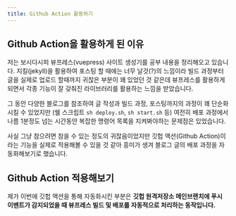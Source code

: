 ```yaml
---
title: Github Action 활용하기
---
```


## Github Action을 활용하게 된 이유

저는 보시다시피 뷰프레스(vuepress) 사이트 생성기를 공부 내용을 정리해오고 있습니다. 지킬(jekyll)을 활용하여 포스팅 할 때에는 너무 날것(?)의 느낌이라 빌드 과정부터 글을 실제로 업로드 할때까지 귀찮은 부분이 꽤 있었던 것 같은데 뷰프레스를 활용하게 되면서 각종 기능이 잘 갖춰진 라이브러리를 활용하는 느낌을 받았습니다.

그 동안 다양한 블로그를 참조하여 글 작성과 빌드 과정, 포스팅까지의 과정이 꽤 단순화 시킬 수 있었지만 (쉘 스크립트 `sh deploy.sh`, `sh start.sh` 등) 여전히 배포 과정에서 나름 1분정도 넘는 시간동안 복잡한 명령어 목록을 지켜봐야하는 문제점은 있었습니다.

사실 그냥 참으려면 참을 수 있는 정도의 귀찮음이었지만 깃헙 액션(Github Action)이라는 기능을 실제로 적용해볼 수 있을 것 같아 흥미가 생겨 블로그 글의 배포 과정을 자동화해보기로 했습니다.

## Github Action 적용해보기

제가 이번에 깃헙 액션을 통해 자동화시킨 부분은 **깃헙 원격저장소 메인브랜치에 푸시 이벤트가 감지되었을 때 뷰프레스 빌드 및 배포를 자동적으로 처리하는 동작입니다.**
